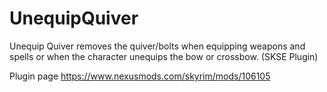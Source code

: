 # UnequipQuiver

Unequip Quiver removes the quiver/bolts when equipping weapons and spells or when the character unequips the bow or crossbow. (SKSE Plugin) 

Plugin page https://www.nexusmods.com/skyrim/mods/106105
